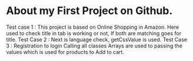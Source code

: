 # About my First Project on Github.

Test case 1 : This project is based on Online Shopping in Amazon. Here used to check title in tab is working or not, If both are matching goes for title.
Test Case 2 : Next is language check, getCssValue is used.
Test Case 3 : Registration to login 
Calling all classes 
Arrays are used to passing the values which is used for products to Add to cart.
